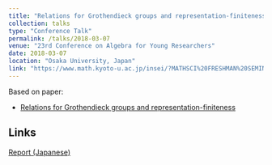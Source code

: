 ```yaml
---
title: "Relations for Grothendieck groups and representation-finiteness"
collection: talks
type: "Conference Talk"
permalink: /talks/2018-03-07
venue: "23rd Conference on Algebra for Young Researchers"
date: 2018-03-07
location: "Osaka University, Japan"
link: "https://www.math.kyoto-u.ac.jp/insei/?MATHSCI%20FRESHMAN%20SEMINAR%202018"
---
```


Based on paper:
- [Relations for Grothendieck groups and representation-finiteness](/paper/relations)

## Links
[Report (Japanese)](\files\wakate2018.pdf)
